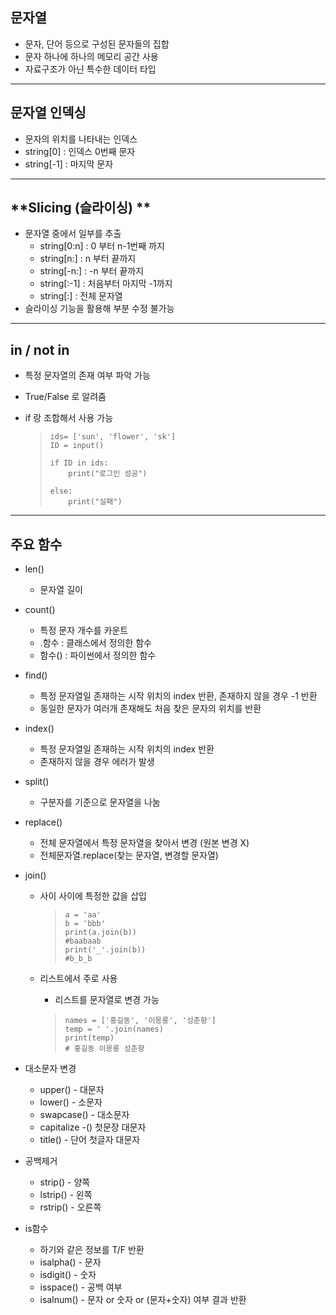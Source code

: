 ## **문자열**

- 문자, 단어 등으로 구성된 문자들의 집합 
- 문자 하나에 하나의 메모리 공간 사용
- 자료구조가 아닌 특수한 데이터 타입

---

## **문자열 인덱싱**

- 문자의 위치를 나타내는 인덱스
- string[0] : 인덱스 0번째 문자
- string[-1] : 마지막 문자

---

## **Slicing (슬라이싱) **

- 문자열 중에서 일부를 추출
  - string[0:n] : 0 부터 n-1번째 까지
  - string[n:] : n 부터 끝까지
  - string[-n:] : -n 부터 끝까지
  - string[:-1] : 처음부터 마지막 -1까지
  - string[:] : 전체 문자열
- 슬라이싱 기능을 활용해 부분 수정 불가능

---

## **in / not in**

- 특정 문자열의 존재 여부 파악 가능

- True/False 로 알려줌

- if 랑 조합해서 사용 가능

  > ~~~
  > ids= ['sun', 'flower', 'sk']
  > ID = input()
  > 
  > if ID in ids:
  >     print("로그인 성공")
  > 
  > else:
  >     print("실패")
  > ~~~

---

## 주요 함수

- len() 

  - 문자열 길이

- count() 

  - 특정 문자 개수를 카운트
  - .함수 : 클래스에서 정의한 함수
  - 함수() : 파이썬에서 정의한 함수

- find()

  - 특정 문자열일 존재하는 시작 위치의 index 반환, 존재하지 않을 경우 -1 반환
  - 동일한 문자가 여러개 존재해도 처음 찾은 문자의 위치를 반환

- index()

  - 특정 문자열일 존재하는 시작 위치의 index 반환
  - 존재하지 않을 경우 에러가 발생

- split()

  - 구분자를 기준으로 문자열을 나눔

- replace()

  - 전체 문자열에서 특정 문자열을 찾아서 변경 (원본 변경 X)
  - 전체문자열.replace(찾는 문자열, 변경할 문자열)

- join()

  - 사이 사이에 특정한 값을 삽입

    > ```
    > a = 'aa'
    > b = 'bbb'
    > print(a.join(b))
    > #baabaab
    > print('_'.join(b))
    > #b_b_b
    > ```

  - 리스트에서 주로 사용

    - 리스트를 문자열로 변경 가능

    > ```
    > names = ['홍길동', '이몽룡', '성춘향']
    > temp = ' '.join(names)
    > print(temp)
    > # 홍길동 이몽룡 성춘향
    > ```

- 대소문자 변경
  - upper() - 대문자
  - lower() - 소문자
  - swapcase() - 대소문자
  - capitalize -() 첫문장 대문자
  - title() - 단어 첫글자 대문자
- 공백제거
  - strip() - 양쪽
  - lstrip() - 왼쪽
  - rstrip() - 오른쪽
- is함수
  - 하기와 같은 정보를  T/F 반환
  - isalpha() - 문자
  - isdigit() - 숫자
  - isspace() - 공백 여부
  - isalnum() - 문자 or 숫자 or (문자+숫자) 여부 결과 반환

